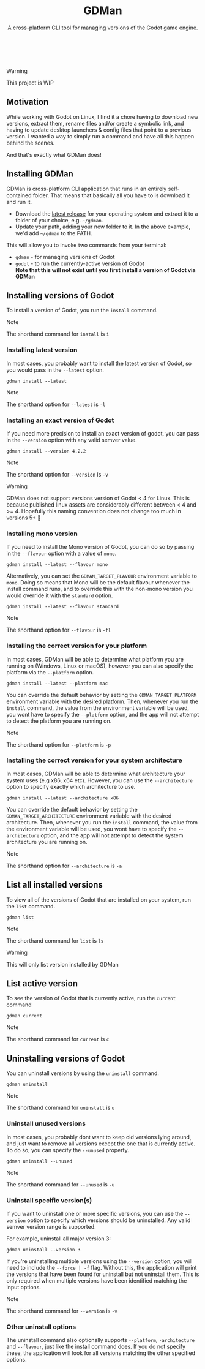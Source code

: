 <h1 align="center">
    GDMan
</h1>

<p align="center">
    A cross-platform CLI tool for managing versions of the Godot game engine.
</p>
<br/>
<br/>
<br/>
<br/>

> [!WARNING]
> This project is WIP

## Motivation

While working with Godot on Linux, I find it a chore having to download new versions,
extract them, rename files and/or create a symbolic link, and having to update
desktop launchers & config files that point to a previous version.
I wanted a way to simply run a command and have all this happen behind the scenes.

And that's exactly what GDMan does!

## Installing GDMan

GDMan is cross-platform CLI application that runs in an entirely self-contained folder.
That means that basically all you have to is download it and run it.

- Download the [latest release](https://github.com/devklick/GDMan/releases/latest)
  for your operating system and extract it to a folder of your choice, e.g. `~/gdman`.
- Update your path, adding your new folder to it. In the above example, we'd add `~/gdman` to the PATH.

This will allow you to invoke two commands from your terminal:

- `gdman` - for managing versions of Godot
- `godot` - to run the currently-active version of Godot
  <br/>
  **Note that this will not exist until you first install a version of Godot via GDMan**

## Installing versions of Godot

To install a version of Godot, you run the `install` command.

> [!NOTE]
> The shorthand command for `install` is `i`

### Installing latest version

In most cases, you probably want to install the latest version of Godot, so you
would pass in the `--latest` option.

```
gdman install --latest
```

> [!NOTE]
> The shorthand option for `--latest` is `-l`

### Installing an exact version of Godot

If you need more precision to install an exact version of godot, you can pass
in the `--version` option with any valid semver value.

```
gdman install --version 4.2.2
```

> [!NOTE]
> The shorthand option for `--version` is `-v`

> [!WARNING]
> GDMan does not support versions version of Godot < 4 for Linux.
> This is because published linux assets are considerably different between < 4 and >= 4.
> Hopefully this naming convention does not change too much in versions 5+ 🤞

### Installing mono version

If you need to install the Mono version of Godot, you can do so by passing in
the `--flavour` option with a value of `mono`.

```
gdman install --latest --flavour mono
```

Alternatively, you can set the `GDMAN_TARGET_FLAVOUR` environment variable to `mono`.
Doing so means that Mono will be the default flavour whenever the install command runs,
and to override this with the non-mono version you would override it with the `standard` option.

```
gdman install --latest --flavour standard
```

> [!NOTE]
> The shorthand option for `--flavour` is `-fl`

### Installing the correct version for your platform

In most cases, GDMan will be able to determine what platform you are running on
(Windows, Linux or macOS), however you can also specify the platform via the
`--platform` option.

```
gdman install --latest --platform mac
```

You can override the default behavior by setting the `GDMAN_TARGET_PLATFORM` environment variable
with the desired platform. Then, whenever you run the `install` command, the value from the
environment variable will be used, you wont have to specify the `--platform` option, and
the app will not attempt to detect the platform you are running on.

> [!NOTE]
> The shorthand option for `--platform` is `-p`

### Installing the correct version for your system architecture

In most cases, GDMan will be able to determine what architecture your system uses (e.g x86, x64 etc).
However, you can use the `--architecture` option to specify exactly which architecture to use.

```
gdman install --latest --architecture x86
```

You can override the default behavior by setting the `GDMAN_TARGET_ARCHITECTURE` environment variable
with the desired architecture. Then, whenever you run the `install` command, the value from the
environment variable will be used, you wont have to specify the `--architecture` option, and
the app will not attempt to detect the system architecture you are running on.

> [!NOTE]
> The shorthand option for `--architecture` is `-a`

## List all installed versions

To view all of the versions of Godot that are installed on your system, run the `list` command.

```
gdman list
```

> [!NOTE]
> The shorthand command for `list` is `ls`

> [!WARNING]
> This will only list version installed by GDMan

## List active version

To see the version of Godot that is currently active, run the `current` command

```
gdman current
```

> [!NOTE]
> The shorthand command for `current` is `c`

## Uninstalling versions of Godot

You can uninstall versions by using the `uninstall` command.

```
gdman uninstall
```

> [!NOTE]
> The shorthand command for `uninstall` is `u`

### Uninstall unused versions

In most cases, you probably dont want to keep old versions lying around, and just
want to remove all versions except the one that is currently active. To do so,
you can specify the `--unused` property.

```
gdman uninstall --unused
```

> [!NOTE]
> The shorthand command for `--unused` is `-u`

### Uninstall specific version(s)

If you want to uninstall one or more specific versions, you can use the `--version`
option to specify which versions should be uninstalled. Any valid semver version
range is supported.

For example, uninstall all major version 3:

```
gdman uninstall --version 3
```

If you're uninstalling multiple versions using the `--version` option, you will
need to include the `--force | -f` flag. Without this, the application will print
the versions that have been found for uninstall but not uninstall them. This is only
required when multiple versions have been identified matching the input options.

> [!NOTE]
> The shorthand command for `--version` is `-v`

### Other uninstall options

The uninstall command also optionally supports `--platform`, `-architecture` and
`--flavour`, just like the install command does. If you do not specify these,
the application will look for all versions matching the other specified options.
